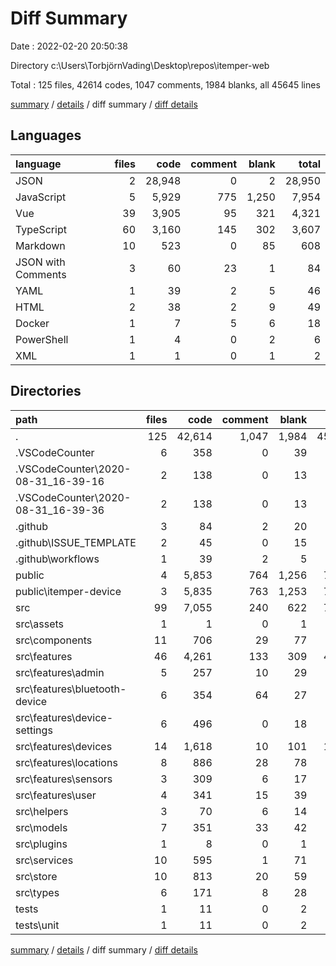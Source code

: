 # Diff Summary

Date : 2022-02-20 20:50:38

Directory c:\Users\TorbjörnVading\Desktop\repos\itemper-web

Total : 125 files,  42614 codes, 1047 comments, 1984 blanks, all 45645 lines

[summary](results.md) / [details](details.md) / diff summary / [diff details](diff-details.md)

## Languages
| language | files | code | comment | blank | total |
| :--- | ---: | ---: | ---: | ---: | ---: |
| JSON | 2 | 28,948 | 0 | 2 | 28,950 |
| JavaScript | 5 | 5,929 | 775 | 1,250 | 7,954 |
| Vue | 39 | 3,905 | 95 | 321 | 4,321 |
| TypeScript | 60 | 3,160 | 145 | 302 | 3,607 |
| Markdown | 10 | 523 | 0 | 85 | 608 |
| JSON with Comments | 3 | 60 | 23 | 1 | 84 |
| YAML | 1 | 39 | 2 | 5 | 46 |
| HTML | 2 | 38 | 2 | 9 | 49 |
| Docker | 1 | 7 | 5 | 6 | 18 |
| PowerShell | 1 | 4 | 0 | 2 | 6 |
| XML | 1 | 1 | 0 | 1 | 2 |

## Directories
| path | files | code | comment | blank | total |
| :--- | ---: | ---: | ---: | ---: | ---: |
| . | 125 | 42,614 | 1,047 | 1,984 | 45,645 |
| .VSCodeCounter | 6 | 358 | 0 | 39 | 397 |
| .VSCodeCounter\2020-08-31_16-39-16 | 2 | 138 | 0 | 13 | 151 |
| .VSCodeCounter\2020-08-31_16-39-36 | 2 | 138 | 0 | 13 | 151 |
| .github | 3 | 84 | 2 | 20 | 106 |
| .github\ISSUE_TEMPLATE | 2 | 45 | 0 | 15 | 60 |
| .github\workflows | 1 | 39 | 2 | 5 | 46 |
| public | 4 | 5,853 | 764 | 1,256 | 7,873 |
| public\itemper-device | 3 | 5,835 | 763 | 1,253 | 7,851 |
| src | 99 | 7,055 | 240 | 622 | 7,917 |
| src\assets | 1 | 1 | 0 | 1 | 2 |
| src\components | 11 | 706 | 29 | 77 | 812 |
| src\features | 46 | 4,261 | 133 | 309 | 4,703 |
| src\features\admin | 5 | 257 | 10 | 29 | 296 |
| src\features\bluetooth-device | 6 | 354 | 64 | 27 | 445 |
| src\features\device-settings | 6 | 496 | 0 | 18 | 514 |
| src\features\devices | 14 | 1,618 | 10 | 101 | 1,729 |
| src\features\locations | 8 | 886 | 28 | 78 | 992 |
| src\features\sensors | 3 | 309 | 6 | 17 | 332 |
| src\features\user | 4 | 341 | 15 | 39 | 395 |
| src\helpers | 3 | 70 | 6 | 14 | 90 |
| src\models | 7 | 351 | 33 | 42 | 426 |
| src\plugins | 1 | 8 | 0 | 1 | 9 |
| src\services | 10 | 595 | 1 | 71 | 667 |
| src\store | 10 | 813 | 20 | 59 | 892 |
| src\types | 6 | 171 | 8 | 28 | 207 |
| tests | 1 | 11 | 0 | 2 | 13 |
| tests\unit | 1 | 11 | 0 | 2 | 13 |

[summary](results.md) / [details](details.md) / diff summary / [diff details](diff-details.md)